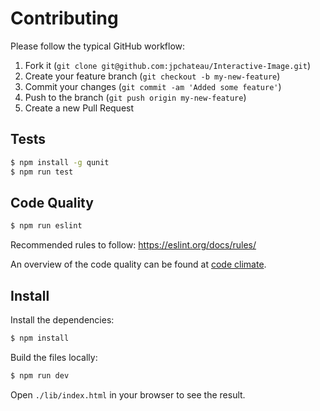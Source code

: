 # Contributing

Please follow the typical GitHub workflow:

1. Fork it (`git clone git@github.com:jpchateau/Interactive-Image.git`)
2. Create your feature branch (`git checkout -b my-new-feature`)
3. Commit your changes (`git commit -am 'Added some feature'`)
4. Push to the branch (`git push origin my-new-feature`)
5. Create a new Pull Request

## Tests

```sh
$ npm install -g qunit
$ npm run test
```

## Code Quality

```sh
$ npm run eslint
```

Recommended rules to follow: https://eslint.org/docs/rules/

An overview of the code quality can be found at [code climate](https://codeclimate.com/github/jpchateau/Interactive-Image).

## Install

Install the dependencies:

```sh
$ npm install
```

Build the files locally:

```sh
$ npm run dev
```

Open `./lib/index.html` in your browser to see the result.
